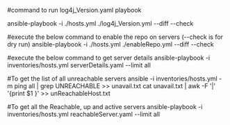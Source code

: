 #command to run log4j_Version.yaml playbook

ansible-playbook -i ./hosts.yml ./log4j_Version.yml  --diff --check

#execute the below command to enable the repo on servers (--check is for dry run)
ansible-playbook -i ./hosts.yml ./enableRepo.yml --diff --check

#execute the below command to get server details
ansible-playbook -i inventories/hosts.yml serverDetails.yaml --limit all

#To get the list of all unreachable servers
ansible -i inventories/hosts.yml -m ping all | grep UNREACHABLE >> unavail.txt
cat unavail.txt | awk -F '|' '{print $1 }' >> unReachableHost.txt

#To get all the Reachable, up and active servers
ansible-playbook -i inventories/hosts.yml reachableServer.yaml --limit all
